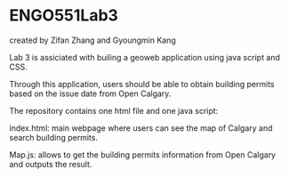 # ENGO551Lab3 
created by Zifan Zhang and Gyoungmin Kang

Lab 3 is assiciated with builing a geoweb application using java script and CSS. 

Through this application, users should be able to obtain building permits based on the issue date from Open Calgary.

The repository contains one html file and one java script:

index.html: main webpage where users can see the map of Calgary and search building permits.

Map.js: allows to get the building permits information from Open Calgary and outputs the result.
